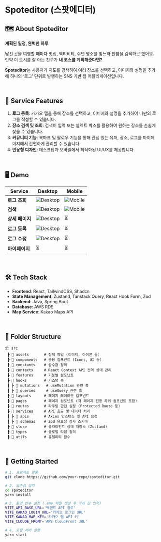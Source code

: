 # Spoteditor (스팟에디터)

## 🗺️ About Spoteditor

**계획된 일정, 완벽한 하루**  

낯선 곳을 여행할 때마다 맛집, 액티비티, 주변 명소를 찾느라 한참을 검색하곤 했어요.  
만약 이 도시를 잘 아는 친구가 **내 코스를 계획해준다면?**  

**Spoteditor**는 사용자가 지도를 검색하여 여러 장소를 선택하고, 이미지와 설명을 추가해 하나의 ‘로그’ 단위로 발행하는 SNS 기반 웹 어플리케이션입니다.

</br>

## 📌 Service Features

1. **로그 등록**: 카카오 맵을 통해 장소를 선택하고, 이미지와 설명을 추가하여 나만의 로그를 작성할 수 있습니다.
2. **장소 검색 및 조회**: 검색어 입력 또는 셀렉트 박스를 활용하여 원하는 장소를 손쉽게 찾을 수 있습니다.
3. **커뮤니티 기능**: 북마크 및 팔로우 기능을 통해 관심 있는 유저, 장소, 로그를 마이페이지에서 간편하게 관리할 수 있습니다.
4. **반응형 디자인**: 데스크탑과 모바일에서 최적화된 UI/UX를 제공합니다.

</br>

## 🖥️ Demo

| Service          | Desktop | Mobile |
|-----------------|---------|--------|
| **로그 조회**  | ![Desktop](https://github.com/user-attachments/assets/c30475eb-a3b5-49f9-8a1e-d8de772ad171) | ![Mobile](https://github.com/user-attachments/assets/fe3ab2b0-9f26-4af7-89ef-90ba1ad816c8) |
| **검색**        | ![Desktop](https://github.com/user-attachments/assets/21e554d6-091e-4a41-bf08-82fe5e6c896a) | ![Mobile](https://github.com/user-attachments/assets/7e692e57-bf7b-42a3-bd89-e1f6486ce8a7) |
| **상세 페이지** | ![Desktop](https://github.com/user-attachments/assets/d3a86dee-b6b2-4c49-83e3-93db3bc226be) | ⏳ |
| **로그 등록**  | ![Desktop](https://github.com/user-attachments/assets/c4a34b0a-39c6-4f46-993d-6e01aa18efbe) | ⏳ |
| **로그 수정**  | ![Desktop](https://github.com/user-attachments/assets/6c86cfea-c45d-42b2-9a6a-81737f262e8a) | ⏳ |
| **마이페이지** | ⏳ | ⏳ |

</br>

## 🛠️ Tech Stack

- **Frontend**: React, TailwindCSS, Shadcn
- **State Management**: Zustand, Tanstack Query, React Hook Form, Zod
- **Backend**: Java, Spring Boot
- **Database**: AWS RDS
- **Map Service**: Kakao Maps API

</br>

## 📂 Folder Structure

```
📦 src
 ┣ 📂 assets       # 정적 파일 (이미지, 아이콘 등)
 ┣ 📂 components   # 공용 컴포넌트 (Icons, UI 등)
 ┣ 📂 constants    # 상수값 정의
 ┣ 📂 contexts     # React Context API 전역 상태 관리
 ┣ 📂 features     # 기능별 컴포넌트
 ┣ 📂 hooks        # 커스텀 훅
 ┃ ┣ 📂 mutations   # useMutation 관련 훅
 ┃ ┣ 📂 queries     # useQuery 관련 훅
 ┣ 📂 layouts      # 페이지 레이아웃 컴포넌트
 ┣ 📂 pages        # 페이지 컴포넌트 (각 페이지 전용 하위 컴포넌트 포함)
 ┣ 📂 routes       # 라우팅 관련 설정 (Protected Route 등)
 ┣ 📂 services     # API 호출 및 데이터 처리
 ┃ ┣ 📂 apis       # Axios 인스턴스 및 API 요청
 ┃ ┣ 📂 schemas    # Zod 유효성 검사 스키마
 ┣ 📂 store        # 클라이언트 상태 저장소 (Zustand)
 ┣ 📂 types        # 글로벌 타입 정의
 ┣ 📂 utils        # 유틸리티 함수
```

</br>

## 🚀 Getting Started

```bash
# 1. 프로젝트 클론
git clone https://github.com/your-repo/spoteditor.git

# 2. 의존성 설치
cd spoteditor
yarn install

# 3. 환경 변수 설정 (.env 파일 생성 후 아래 값 입력)
VITE_API_BASE_URL='백엔드 API 경로'
VITE_KAKAO_LOGIN_URL='카카오 로그인 URL'
VITE_KAKAO_MAP_KEY='카카오 맵 API 키'
VITE_CLOUDE_FRONT='AWS CloudFront URL'

# 4. 로컬 서버 실행
yarn start
```
